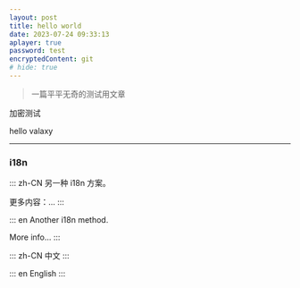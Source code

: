 ```yaml
---
layout: post
title: hello world
date: 2023-07-24 09:33:13
aplayer: true
password: test
encryptedContent: git
# hide: true 
---
```


>一篇平平无奇的测试用文章

加密测试

<!-- more -->

hello valaxy

-----

### i18n

::: zh-CN
另一种 i18n 方案。

更多内容：...
:::

::: en
Another i18n method.

More info...
:::

::: zh-CN
中文
:::

::: en
English
:::